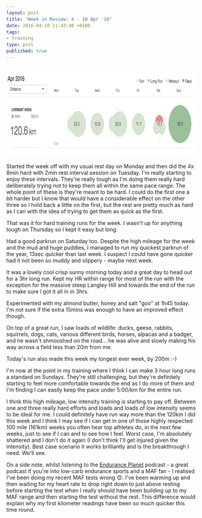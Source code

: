 ```yaml
---
layout: post
title: "Week in Review: 4 - 10 Apr '16"
date: 2016-04-10 11:43:48 +0100
tags:
- training
type: post
published: true
---
```


<a href="/img/week-in-review-4-10Apr16.png"><img alt="Week in Review: 4 - 10 Apr '16" class="center" height="240" src="/img/week-in-review-4-10Apr16.png" width="840" /></a>

Started the week off with my usual rest day on Monday and then did the 4x 8min hard with 2min rest interval session on Tuesday.  I'm really starting to enjoy these intervals.  They're really tough as I'm doing them really hard deliberately trying _not_ to keep them all within the same pace range.  The whole point of these is they're meant to be hard.  I could do the first one a bit harder but I know that would have a considerable effect on the other three so I hold back a little on the first, but the rest are pretty much as hard as I can with the idea of trying to get them as quick as the first.

That was it for hard training runs for the week. I wasn't up for anything tough on Thursday so I kept it easy but long.

Had a good parkrun on Saturday too. Despite the high mileage for the week and the mud and huge puddles, I managed to run my quickest parkrun of the year, 13sec quicker than last week. I suspect I could have gone quicker had it not been so muddy and slippery - maybe next week.

It was a lovely cool crisp sunny morning today and a great day to head out for a 3hr long run. Kept my HR within range for most of the run with the exception for the massive steep Langley Hill and towards the end of the run to make sure I got it all in in 3hrs.

Experimented with my almond butter, honey and salt "goo" at 1h45 today. I'm not sure if the extra 15mins was enough to have an improved effect though.

On top of a great run, I saw loads of wildlife: ducks, geese, rabbits, squirrels, dogs, cats, various different birds, horses, alpacas and a badger, and he wasn't shmooshed on the road... he was alive and slowly making his way across a field less than 20m from me.

Today's run also made this week my longest ever week, by 200m :-)

I'm now at the point in my training where I think I can make 3 hour long runs a standard on Sundays.  They're still challenging, but they're definitely starting to feel more comfortable towards the end as I do more of them and I'm finding I can easily keep the pace under 5:00/km for the entire run.

I think this high mileage, low intensity training is starting to pay off. Between one and three really hard efforts and loads and loads of low intensity seems to be ideal for me.  I could definitely have run way more than the 120km I did this week and I think I may see if I can get in one of those highly respected 100 mile (161km) weeks you often hear top athletes do, in the next few weeks, just to see if I can and to see how I feel.  Worst case, I'm absolutely shattered and I don't do it again (I don't think I'll get injured given the intensity). Best case scenario it works brilliantly and is the breakthrough I need.  We'll see.

On a side note, whilst listening to the [Endurance Planet](https://www.enduranceplanet.com/) podcast - a great podcast if you're into low-carb endurance sports and a MAF fan - I realised I've been doing my recent MAF tests wrong 😊.  I've been warming up and then waiting for my heart rate to drop right down to just above resting before starting the test when I really should have been building up to my MAF range and then starting the test without the rest.  This difference would explain why my first kilometer readings have been so much quicker this time round.
